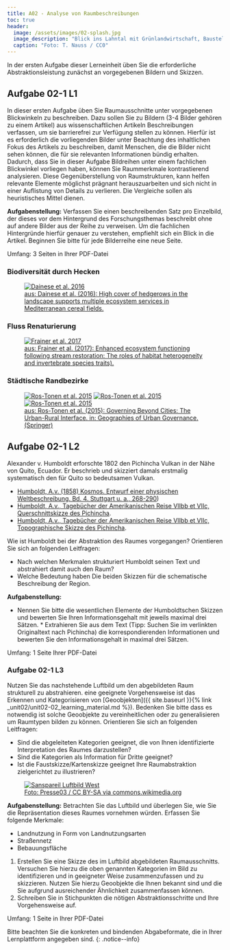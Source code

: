 ```yaml
---
title: A02 - Analyse von Raumbeschreibungen
toc: true
header:
  image: /assets/images/02-splash.jpg
  image_description: "Blick ins Lahntal mit Grünlandwirtschaft, Baustelle für Stromtrassen und Regenbogen."
  caption: "Foto: T. Nauss / CC0"
---
```


In der ersten Aufgabe dieser Lerneinheit üben Sie die erforderliche Abstraktionsleistung zunächst an vorgegebenen Bildern und Skizzen.

## Aufgabe 02-1 L1

In dieser ersten Aufgabe üben Sie Raumausschnitte unter vorgegebenen Blickwinkeln zu beschreiben. Dazu sollen Sie zu Bildern (3-4 Bilder gehören zu einem Artikel) aus wissenschaftlichen Artikeln Beschreibungen verfassen, um sie barrierefrei zur Verfügung stellen zu können. Hierfür ist es erforderlich die vorliegenden Bilder unter Beachtung des inhaltlichen Fokus des Artikels zu beschreiben, damit Menschen, die die Bilder nicht sehen können, die für sie relevanten Informationen bündig erhalten. Dadurch, dass Sie in dieser Aufgabe Bildreihen unter einem fachlichen Blickwinkel vorliegen haben, können Sie Raummerkmale kontrastierend analysieren. Diese Gegenüberstellung von Raumstrukturen, kann helfen relevante Elemente möglichst prägnant herauszuarbeiten und sich nicht in einer Auflistung von Details zu verlieren. Die Vergleiche sollen als heuristisches Mittel dienen.

**Aufgabenstellung:**
Verfassen Sie einen beschreibenden Satz pro Einzelbild, der dieses vor dem Hintergrund des Forschungsthemas beschreibt ohne auf andere Bilder aus der Reihe zu verweisen. Um die fachlichen Hintergründe hierfür genauer zu verstehen, empfiehlt sich ein Blick in die Artikel. Beginnen Sie bitte für jede Bilderreihe eine neue Seite.

Umfang: 3 Seiten in Ihrer PDF-Datei

### Biodiversität durch Hecken
<figure>
	<a href="https://besjournals.onlinelibrary.wiley.com/cms/asset/49072000-0c42-42a2-b925-a34d2cd4f6e4/jpe12747-fig-0001-m.jpg"><img src="https://besjournals.onlinelibrary.wiley.com/cms/asset/49072000-0c42-42a2-b925-a34d2cd4f6e4/jpe12747-fig-0001-m.jpg" alt="Dainese et al. 2016"></a>
	<figcaption><a href="https://besjournals.onlinelibrary.wiley.com/doi/full/10.1111/1365-2664.12747"> aus: Dainese et al. (2016): High cover of hedgerows in the landscape supports multiple ecosystem services in Mediterranean cereal fields.</a></figcaption>
</figure>

### Fluss Renaturierung
<figure>
	<a href="https://besjournals.onlinelibrary.wiley.com/cms/asset/255e7bc8-499e-465c-a1d5-6874aba5d33e/jpe12932-fig-0001-m.jpg"><img src="https://besjournals.onlinelibrary.wiley.com/cms/asset/255e7bc8-499e-465c-a1d5-6874aba5d33e/jpe12932-fig-0001-m.jpg" alt="Frainer et al. 2017"></a>
	<figcaption><a href="https://besjournals.onlinelibrary.wiley.com/doi/full/10.1111/1365-2664.12932"> aus: Frainer et al. (2017): Enhanced ecosystem functioning following stream restoration: The roles of habitat heterogeneity and invertebrate species traits).</a></figcaption>
</figure>

### Städtische Randbezirke
<figure>
	<a href="https://media.springernature.com/lw785/springer-static/image/chp%3A10.1007%2F978-3-319-21272-2_5/MediaObjects/327100_1_En_5_Fig2_HTML.jpg"><img src="https://media.springernature.com/lw785/springer-static/image/chp%3A10.1007%2F978-3-319-21272-2_5/MediaObjects/327100_1_En_5_Fig2_HTML.jpg" alt="Ros-Tonen et al. 2015"></a>
  	<a href="https://media.springernature.com/lw785/springer-static/image/chp%3A10.1007%2F978-3-319-21272-2_5/MediaObjects/327100_1_En_5_Fig3_HTML.jpg"><img src="https://media.springernature.com/lw785/springer-static/image/chp%3A10.1007%2F978-3-319-21272-2_5/MediaObjects/327100_1_En_5_Fig3_HTML.jpg" alt="Ros-Tonen et al. 2015"></a>
    	<a href="https://media.springernature.com/lw785/springer-static/image/chp%3A10.1007%2F978-3-319-21272-2_5/MediaObjects/327100_1_En_5_Fig4_HTML.jpg"><img src="https://media.springernature.com/lw785/springer-static/image/chp%3A10.1007%2F978-3-319-21272-2_5/MediaObjects/327100_1_En_5_Fig4_HTML.jpg" alt="Ros-Tonen et al. 2015"></a>
	<figcaption><a href="https://link.springer.com/chapter/10.1007/978-3-319-21272-2_5">
		aus: Ros-Tonen et al. (2015): Governing Beyond Cities: The Urban-Rural Interface. in: Geographies of Urban Governance. (Springer) </a></figcaption>
</figure>


## Aufgabe 02-1 L2
Alexander v. Humboldt erforschte 1802 den Pichincha Vulkan in der Nähe von Quito, Ecuador. Er beschrieb und skizziert damals erstmalig systematisch den für Quito so bedeutsamen Vulkan.

* [Humboldt, A.v. (1858) Kosmos. Entwurf einer physischen Weltbeschreibung. Bd. 4. Stuttgart u. a., 268-290](https://www.projekt-gutenberg.org/humbolda/kosmos/kosmos.html#kos424))
* [Humboldt, A.v., Tagebücher der Amerikanischen Reise VIIbb et VIIc, Querschnittskizze des Pichincha](https://digital.staatsbibliothek-berlin.de/werkansicht?PPN=PPN779884310&PHYSID=PHYS_0806&view=overview-toc&DMDID=DMDLOG_0001).
* [Humboldt, A.v., Tagebücher der Amerikanischen Reise VIIbb et VIIc, Topographische Skizze des Pichincha](https://digital.staatsbibliothek-berlin.de/werkansicht?PPN=PPN779884310&PHYSID=PHYS_0820&view=overview-toc&DMDID=DMDLOG_0001).

Wie ist Humboldt bei der Abstraktion des Raumes vorgegangen? Orientieren Sie sich an folgenden Leitfragen:
* Nach welchen Merkmalen strukturiert Humboldt seinen Text und abstrahiert damit auch den Raum?
* Welche Bedeutung haben Die beiden Skizzen für die schematische Beschreibung der Region.

**Aufgabenstellung:**
* Nennen Sie bitte die wesentlichen Elemente der Humboldtschen Skizzen und bewerten Sie Ihren Informationsgehalt mit jeweils maximal drei Sätzen. * Extrahieren Sie aus dem Text (Tipp: Suchen Sie im verlinkten Originaltext nach Pichincha) die korrespondierenden Informationen und bewerten Sie den Informationsgehalt in maximal drei Sätzen.

Umfang: 1 Seite Ihrer PDF-Datei


### Aufgabe 02-1 L3
Nutzen Sie das nachstehende Luftbild um den abgebildeten Raum strukturell zu abstrahieren. eine geeignete Vorgehensweise ist das Erkennen und Kategorisieren von [Geoobjekten]({{ site.baseurl }}{% link _unit02/unit02-02_learning_material.md %}). Bedenken Sie bitte dass es notwendig ist solche Geoobjekte zu vereinheitlichen oder zu generalisieren um Raumtypen bilden zu können. Orientieren Sie sich an folgenden Leitfragen:
* Sind die abgeleiteten Kategorien geeignet, die von Ihnen identifizierte Interpretation des Raumes darzustellen?
* Sind die Kategorien als Information für Dritte geeignet?
* Ist die Faustskizze/Kartenskizze  geeignet Ihre Raumabstraktion zielgerichtet zu illustrieren?

<figure>
	<a href="https://upload.wikimedia.org/wikipedia/commons/2/2c/Sanspareil_Luftbild_West.jpg"><img src="https://upload.wikimedia.org/wikipedia/commons/2/2c/Sanspareil_Luftbild_West.jpg" alt="Sanspareil Luftbild West"></a>
	<figcaption><a href="https://commons.wikimedia.org/wiki/File:Sanspareil_Luftbild_West.jpg">Foto: Presse03 / CC BY-SA via commons.wikimedia.org</a></figcaption>
</figure>


**Aufgabenstellung:** Betrachten Sie das Luftbild und überlegen Sie, wie Sie die Repräsentation dieses Raumes vornehmen würden. Erfassen Sie folgende Merkmale:


* Landnutzung in Form von Landnutzungsarten
* Straßennetz
* Bebauungsfläche

 1. Erstellen Sie eine Skizze des im Luftbild abgebildeten Raumausschnitts. Versuchen Sie hierzu die oben genannten Kategorien im Bild zu identifizieren und in geeigneter Weise zusammenzufassen und zu skizzieren. Nutzen Sie hierzu Geoobjekte die Ihnen bekannt sind und die Sie aufgrund ausreichender Ähnlichkeit zusammenfassen können.
 2. Schreiben Sie in Stichpunkten die nötigen Abstraktionsschritte und Ihre Vorgehensweise auf.

Umfang: 1 Seite in Ihrer PDF-Datei

Bitte beachten Sie die konkreten und bindenden Abgabeformate, die in Ihrer Lernplattform angegeben sind.
{: .notice--info}


<!---
Für die erste Aufgabe machen wir ein Gedankenexperiment. Stellen Sie sich vor, dass Sie fünf der folgenden Bilder jeweils im Rahmen einer wissenschaftlichen Studie gemacht haben. Sie haben also insgesamt fünf Studien durchgeführt. Für die Publikation der Studien in getrennten wissenschaftlichen Artikeln nutzen sie das jeweils zugehörige Bild, um Ihr Forschungsthema zu illustrieren. Da die Artikel auch online veröffentlicht werden, fügen Sie nicht nur das Bild ein, sondern Hinterlegen auch eine Bildbeschreibung um die Barrierefreiheit zu unterstützten. Die Bildbeschreibung soll dabei auf Ihr Forschungsthema fokussieren und nicht das Bild ganz allgemein beschreiben.

{% include gallery_collection gallery_path = "images/unit02-04_assignment_02-1/L1" caption = "Raumbilder" %}
-->
